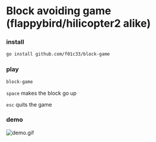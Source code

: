 # Block avoiding game (flappybird/hilicopter2 alike)

### install
```bash
go install github.com/f01c33/block-game
```

### play

```bash
block-game
```

```space``` makes the block go up

```esc``` quits the game

### demo

![demo.gif](./demo.gif)